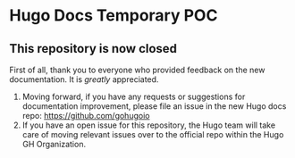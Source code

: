 # Hugo Docs Temporary POC

## **This repository is now closed**

First of all, thank you to everyone who provided feedback on the new documentation. It is *greatly* appreciated.

1. Moving forward, if you have any requests or suggestions for documentation improvement, please file an issue in the new Hugo docs repo: <https://github.com/gohugoio>
2. If you have an open issue for this repository, the Hugo team will take care of moving relevant issues over to the official repo within the Hugo GH Organization.
